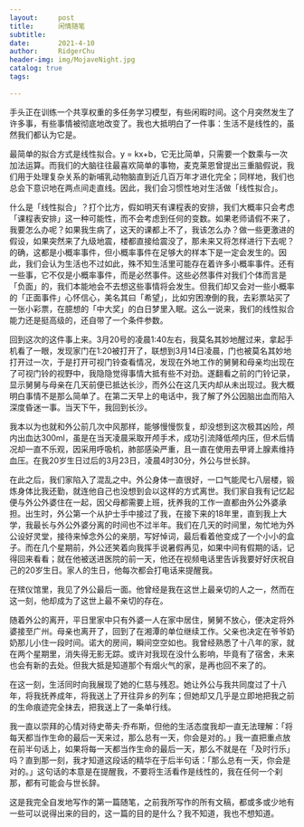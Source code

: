 ```yaml
---
layout:     post
title:      闲情随笔
subtitle:   
date:       2021-4-10
author:     RidgerChu
header-img: img/MojaveNight.jpg
catalog: true
tags:
    
---
```

手头正在训练一个共享权重的多任务学习模型，有些闲暇时间。这个月突然发生了许多事，有些事情被彻底地改变了。我也大抵明白了一件事：生活不是线性的，虽然我们都认为它是。

最简单的拟合方式是线性拟合。y = kx+b，它无比简单，只需要一个数乘与一次加法运算。而我们的大脑往往最喜欢简单的事物，麦克莱恩曾提出三重脑假说，我们用于处理复杂关系的新哺乳动物脑直到近几百万年才进化完全；同样地，我们也总会下意识地在两点间走直线。因此，我们会习惯性地对生活做「线性拟合」。

什么是「线性拟合」？打个比方，假如明天有课程表的安排，我们大概率只会考虑「课程表安排」这一种可能性，而不会考虑到任何的变数。如果老师请假不来了，我要怎么办呢？如果我生病了，这天的课都上不了，我该怎么办？做一些更激进的假设，如果突然来了九级地震，楼都直接给震没了，那未来又将怎样进行下去呢？的确，这都是小概率事件，但小概率事件在足够大的样本下是一定会发生的。因此，我们会认为生活也不过如此，殊不知生活里可能存在着许多小概率事件。还有一些事，它不仅是小概率事件，而是必然事件。这些必然事件对我们个体而言是「负面」的，我们本能地会不去想这些事情将会发生。但我们却又会对一些小概率的「正面事件」心怀信心，美名其曰「希望」，比如穷困潦倒的我，去彩票站买了一张小彩票，在臆想的「中大奖」的白日梦里入眠。这么一说来，我们的线性拟合能力还是挺高级的，还自带了一个条件参数。

回到这次的这件事上来。3月20号的凌晨1:40左右，我莫名其妙地醒过来，拿起手机看了一眼，发现家门在1:20被打开了，联想到3月14日凌晨，门也被莫名其妙地打开过一次，于是打开可视门铃查看情况，发现在外地工作的舅舅和母亲均出现在了可视门铃的视野中，我隐隐觉得事情大抵有些不对劲。遂翻看之前的门铃记录，显示舅舅与母亲在几天前便已抵达长沙，而外公在这几天内却从未出现过。我大概明白事情不是那么简单了。在第二天早上的电话中，我了解了外公因脑出血而陷入深度昏迷一事。当天下午，我回到长沙。

我本以为也就和外公前几次中风那样，能够慢慢恢复，却没想到这次极其凶险，颅内出血达300ml，虽是在当天凌晨采取开颅手术，成功引流降低颅内压，但术后情况却一直不乐观，因采用呼吸机，肺部感染严重，且一直在使用去甲肾上腺素维持血压。在我20岁生日过后的3月23日，凌晨4时30分，外公与世长辞。

在此之后，我们家陷入了混乱之中。外公身体一直很好，一口气能爬七八层楼，锻炼身体比我还勤，就连他自己也没想到会以这样的方式离世。我们家自我有记忆起便与外公外婆住在一起，因父母都需要上班，抚养我的工作一直都由外公外婆承担。出生时，外公第一个从护士手中接过了我，在接下来的18年里，直到我上大学，我最长与外公外婆分离的时间也不过半年。我们在几天的时间里，匆忙地为外公设好灵堂，接待来悼念外公的亲朋，写好悼词，最后看着他变成了一个小小的盒子。而在几个星期前，外公还笑着向我挥手说暑假再见，如果中间有假期的话，记得回来看看；就在他被送进医院的前一天，他还在视频电话里告诉我要好好庆祝自己的20岁生日。家人的生日，他每次都会打电话来提醒我。

在殡仪馆里，我见了外公最后一面。他曾经是我在这世上最亲切的人之一，然而在这一刻，他却成为了这世上最不亲切的存在。

随着外公的离开，平日里家中只有外婆一人在家中居住，舅舅不放心，便决定将外婆接至广州。母亲也离开了，回到了在湘潭的单位继续工作。父亲也决定在爷爷奶奶那儿小住一段时间。诺大的房间，瞬间空空如也。我曾经熟悉了十八年的家，就在两个星期里，消失得无影无踪。或许对我现在没什么影响，毕竟有了宿舍，未来也会有新的去处。但我大抵是知道那个有烟火气的家，是再也回不来了的。

在这一刻，生活同时向我展现了她的仁慈与残忍。她让外公与我共同度过了十八年，将我抚养成年，将我送上了开往异乡的列车；但她却又几乎是立即地把我之前的生命痕迹完全抹去，把我送上了一条单行线。

我一直以崇拜的心情对待史蒂夫·乔布斯，但他的生活态度我却一直无法理解：「将每天都当作生命的最后一天来过，那么总有一天，你会是对的。」我一直把重点放在前半句话上，如果将每一天都当作生命的最后一天，那么不就是在「及时行乐」吗？直到那一刻，我才知道这段话的精华在于后半句话：「那么总有一天，你会是对的。」这句话的本意是在提醒我，不要将生活看作是线性的，我在任何一个刹那，都有可能会与世长辞。

这是我完全自发地写作的第一篇随笔，之前我所写作的所有文稿，都或多或少地有一些可以说得出来的目的，这一篇的目的是什么？我不知道，我也不想知道。